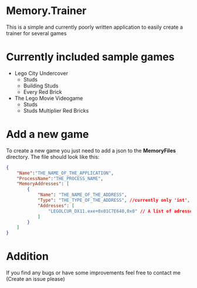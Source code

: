 # Memory.Trainer

This is a simple and currently poorly written application to easily create a trainer for several games

# Currently included sample games
- Lego City Undercover
  - Studs
  - Building Studs
  - Every Red Brick
- The Lego Movie Videogame
  - Studs
  - Studs Multiplier Red Bricks

# Add a new game
To create a new game you just need to add a json to the **MemoryFiles** directory.
The file should look like this:

``` json
{
	"Name":"THE_NAME_OF_THE_APPLICATION",
	"ProcessName":"THE_PROCESS_NAME",
	"MemoryAddresses": [
		{
			"Name": "THE_NAME_OF_THE_ADDRESS",
			"Type": "THE_TYPE_OF_THE_ADDRESS", //currently only 'int', 'string', 'float' and 'byte' is supported
			"Addresses": [
				"LEGOLCUR_DX11.exe+0x01C7E640,0x0" // A list of adresses (If you're not sure the adress you found works you can add more to list)
			]
		}
	]
}
```

# Addition
If you find any bugs or have some improvements feel free to contact me (Create an issue please)